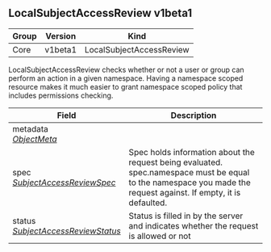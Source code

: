 ## LocalSubjectAccessReview v1beta1

Group        | Version     | Kind
------------ | ---------- | -----------
Core | v1beta1 | LocalSubjectAccessReview



LocalSubjectAccessReview checks whether or not a user or group can perform an action in a given namespace. Having a namespace scoped resource makes it much easier to grant namespace scoped policy that includes permissions checking.



Field        | Description
------------ | -----------
metadata <br /> *[ObjectMeta](#objectmeta-v1)*  | 
spec <br /> *[SubjectAccessReviewSpec](#subjectaccessreviewspec-v1beta1)*  | Spec holds information about the request being evaluated.  spec.namespace must be equal to the namespace you made the request against.  If empty, it is defaulted.
status <br /> *[SubjectAccessReviewStatus](#subjectaccessreviewstatus-v1beta1)*  | Status is filled in by the server and indicates whether the request is allowed or not

